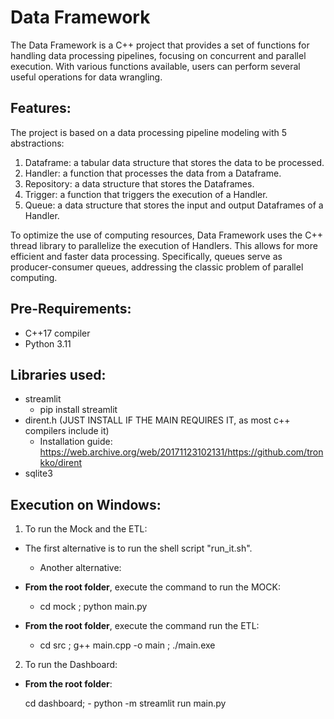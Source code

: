 # Data Framework

The Data Framework is a C++ project that provides a set of functions for handling data processing pipelines, focusing on concurrent and parallel execution. With various functions available, users can perform several useful operations for data wrangling.

## Features:

The project is based on a data processing pipeline modeling with 5 abstractions:

1. Dataframe: a tabular data structure that stores the data to be processed.
2. Handler: a function that processes the data from a Dataframe.
3. Repository: a data structure that stores the Dataframes.
4. Trigger: a function that triggers the execution of a Handler.
5. Queue: a data structure that stores the input and output Dataframes of a Handler.

To optimize the use of computing resources, Data Framework uses the C++ thread library to parallelize the execution of Handlers. This allows for more efficient and faster data processing. Specifically, queues serve as producer-consumer queues, addressing the classic problem of parallel computing.

## Pre-Requirements:
- C++17 compiler
- Python 3.11

## Libraries used:

- streamlit
  - pip install streamlit
- dirent.h (JUST INSTALL IF THE MAIN REQUIRES IT, as most c++ compilers include it)
  - Installation guide: https://web.archive.org/web/20171123102131/https://github.com/tronkko/dirent
- sqlite3

## Execution on Windows:

1. To run the Mock and the ETL:

- The first alternative is to run the shell script "run_it.sh".

  - Another alternative:

- **From the root folder**, execute the command to run the MOCK:
  - cd mock ; python main.py
- **From the root folder**, execute the command run the ETL:
  - cd src ; g++ main.cpp -o main ; ./main.exe
 
2. To run the Dashboard:
- **From the root folder**:
  
  cd dashboard; - python -m streamlit run main.py

 

